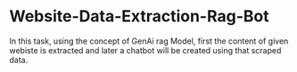 # Website-Data-Extraction-Rag-Bot
In this task, using the concept of GenAi rag Model, first the content of given webiste is extracted and later a chatbot will be created using that scraped data.
